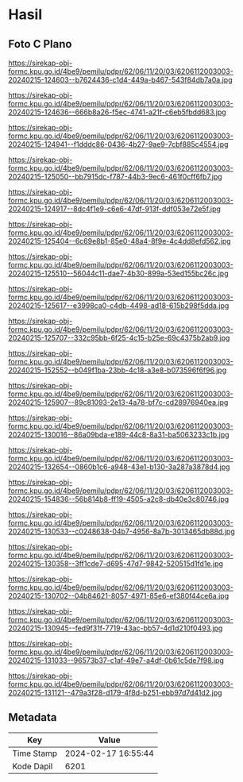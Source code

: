 # Hasil

## Foto C Plano

https://sirekap-obj-formc.kpu.go.id/4be9/pemilu/pdpr/62/06/11/20/03/6206112003003-20240215-124603--b7624436-c1d4-449a-b467-543f84db7a0a.jpg

https://sirekap-obj-formc.kpu.go.id/4be9/pemilu/pdpr/62/06/11/20/03/6206112003003-20240215-124636--666b8a26-f5ec-4741-a21f-c6eb5fbdd683.jpg

https://sirekap-obj-formc.kpu.go.id/4be9/pemilu/pdpr/62/06/11/20/03/6206112003003-20240215-124941--f1dddc86-0436-4b27-9ae9-7cbf885c4554.jpg

https://sirekap-obj-formc.kpu.go.id/4be9/pemilu/pdpr/62/06/11/20/03/6206112003003-20240215-125050--bb7915dc-f787-44b3-9ec6-461f0cff6fb7.jpg

https://sirekap-obj-formc.kpu.go.id/4be9/pemilu/pdpr/62/06/11/20/03/6206112003003-20240215-124917--8dc4f1e9-c6e6-47df-913f-ddf053e72e5f.jpg

https://sirekap-obj-formc.kpu.go.id/4be9/pemilu/pdpr/62/06/11/20/03/6206112003003-20240215-125404--6c69e8b1-85e0-48a4-8f9e-4c4dd8efd562.jpg

https://sirekap-obj-formc.kpu.go.id/4be9/pemilu/pdpr/62/06/11/20/03/6206112003003-20240215-125510--56044c11-dae7-4b30-899a-53ed155bc26c.jpg

https://sirekap-obj-formc.kpu.go.id/4be9/pemilu/pdpr/62/06/11/20/03/6206112003003-20240215-125617--e3998ca0-c4db-4498-ad18-615b298f5dda.jpg

https://sirekap-obj-formc.kpu.go.id/4be9/pemilu/pdpr/62/06/11/20/03/6206112003003-20240215-125707--332c95bb-6f25-4c15-b25e-69c4375b2ab9.jpg

https://sirekap-obj-formc.kpu.go.id/4be9/pemilu/pdpr/62/06/11/20/03/6206112003003-20240215-152552--b049f1ba-23bb-4c18-a3e8-b073596f6f96.jpg

https://sirekap-obj-formc.kpu.go.id/4be9/pemilu/pdpr/62/06/11/20/03/6206112003003-20240215-125907--89c81093-2e13-4a78-bf7c-cd28976940ea.jpg

https://sirekap-obj-formc.kpu.go.id/4be9/pemilu/pdpr/62/06/11/20/03/6206112003003-20240215-130016--86a09bda-e189-44c8-8a31-ba5063233c1b.jpg

https://sirekap-obj-formc.kpu.go.id/4be9/pemilu/pdpr/62/06/11/20/03/6206112003003-20240215-132654--0860b1c6-a948-43e1-b130-3a287a3878d4.jpg

https://sirekap-obj-formc.kpu.go.id/4be9/pemilu/pdpr/62/06/11/20/03/6206112003003-20240215-154836--56b814b8-ff19-4505-a2c8-db40e3c80746.jpg

https://sirekap-obj-formc.kpu.go.id/4be9/pemilu/pdpr/62/06/11/20/03/6206112003003-20240215-130533--c0248638-04b7-4956-8a7b-3013465db88d.jpg

https://sirekap-obj-formc.kpu.go.id/4be9/pemilu/pdpr/62/06/11/20/03/6206112003003-20240215-130358--3ff1cde7-d695-47d7-9842-520515d1fd1e.jpg

https://sirekap-obj-formc.kpu.go.id/4be9/pemilu/pdpr/62/06/11/20/03/6206112003003-20240215-130702--04b84621-8057-4971-85e6-ef380f44ce6a.jpg

https://sirekap-obj-formc.kpu.go.id/4be9/pemilu/pdpr/62/06/11/20/03/6206112003003-20240215-130945--fed9f31f-7719-43ac-bb57-4d1d210f0493.jpg

https://sirekap-obj-formc.kpu.go.id/4be9/pemilu/pdpr/62/06/11/20/03/6206112003003-20240215-131033--96573b37-c1af-49e7-a4df-0b61c5de7f98.jpg

https://sirekap-obj-formc.kpu.go.id/4be9/pemilu/pdpr/62/06/11/20/03/6206112003003-20240215-131121--479a3f28-d179-4f8d-b251-ebb97d7d41d2.jpg


## Metadata

| Key        | Value               |
| ---------- | ------------------- |
| Time Stamp | 2024-02-17 16:55:44 |
| Kode Dapil | 6201                |




